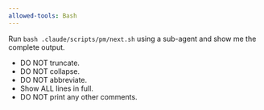 ```yaml
---
allowed-tools: Bash
---
```


Run `bash .claude/scripts/pm/next.sh` using a sub-agent and show me the complete
output.

- DO NOT truncate.
- DO NOT collapse.
- DO NOT abbreviate.
- Show ALL lines in full.
- DO NOT print any other comments.
